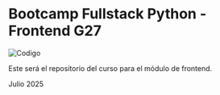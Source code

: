 # Bootcamp Fullstack Python - Frontend G27

![Codigo](https://codigo.edu.pe/wp-content/themes/codigo_theme/images/logo-color-go.svg)

Este será el repositorio del curso para el módulo de frontend.

Julio 2025
